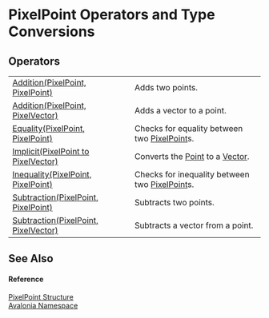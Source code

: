# PixelPoint Operators and Type Conversions




## Operators
<table>
<tr>
<td><a href="M_Avalonia_PixelPoint_op_Addition">Addition(PixelPoint, PixelPoint)</a></td>
<td>Adds two points.</td>
</tr>
<tr>
<td><a href="M_Avalonia_PixelPoint_op_Addition_1">Addition(PixelPoint, PixelVector)</a></td>
<td>Adds a vector to a point.</td>
</tr>
<tr>
<td><a href="M_Avalonia_PixelPoint_op_Equality">Equality(PixelPoint, PixelPoint)</a></td>
<td>Checks for equality between two <a href="T_Avalonia_PixelPoint">PixelPoint</a>s.</td>
</tr>
<tr>
<td><a href="M_Avalonia_PixelPoint_op_Implicit">Implicit(PixelPoint to PixelVector)</a></td>
<td>Converts the <a href="T_Avalonia_Point">Point</a> to a <a href="T_Avalonia_Vector">Vector</a>.</td>
</tr>
<tr>
<td><a href="M_Avalonia_PixelPoint_op_Inequality">Inequality(PixelPoint, PixelPoint)</a></td>
<td>Checks for inequality between two <a href="T_Avalonia_PixelPoint">PixelPoint</a>s.</td>
</tr>
<tr>
<td><a href="M_Avalonia_PixelPoint_op_Subtraction">Subtraction(PixelPoint, PixelPoint)</a></td>
<td>Subtracts two points.</td>
</tr>
<tr>
<td><a href="M_Avalonia_PixelPoint_op_Subtraction_1">Subtraction(PixelPoint, PixelVector)</a></td>
<td>Subtracts a vector from a point.</td>
</tr>
</table>

## See Also


#### Reference
<a href="T_Avalonia_PixelPoint">PixelPoint Structure</a>  
<a href="N_Avalonia">Avalonia Namespace</a>  
